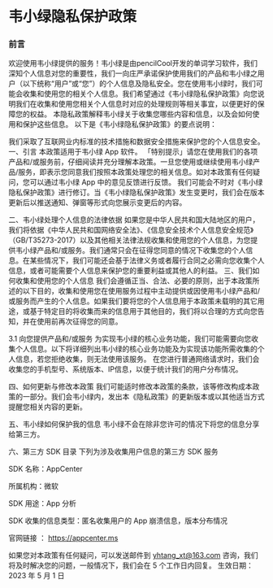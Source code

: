 # 韦小绿隐私保护政策
### 前言
欢迎使用韦小绿提供的服务！韦小绿是由pencilCool开发的单词学习软件，我们深知个人信息对您的重要性，我们一向庄严承诺保护使用我们的产品和韦小绿之用户（以下统称“用户”或“您”）的个人信息及隐私安全。您在使用韦小绿时，我们可能会收集和使用您的相关个人信息。我们希望通过《韦小绿隐私保护政策》向您说明我们在收集和使用您相关个人信息时对应的处理规则等相关事宜，以便更好的保障您的权益。
本隐私政策解释韦小绿关于收集您哪些内容和信息，以及会如何使用和保护这些信息。
以下是《韦小绿隐私保护政策》的要点说明：

我们采取了互联网业内标准的技术措施和数据安全措施来保护您的个人信息安全。
一、引言
本政策适用于韦小绿 App 软件。
「特别提示」请您在使用我们的各项产品和/或服务前，仔细阋读并充分理解本政策。一旦您使用或继续使用韦小绿产品/服务，即表示您同意我们按照本政策处理您的相关信息。如对本政策有任何疑问，您可以通过韦小绿 App 中的意见反馈进行反馈。
我们可能会不时对《韦小绿隐私保护政策》进行修订。当《韦小绿隐私保护政策》发生变更时，我们会在版本更新后以推送通知、弹窗等形式向您展示变更后的内容。

二、韦小绿处理个人信息的法律依据
如果您是中华人民共和国大陆地区的用户，我们将依据《中华人民共和国网络安全法》、《信息安全技术个人信息安全规范》（GB/T35273-2017）以及其他相关法律法规收集和使用您的个人信息，为您提供韦小绿产品和/或服务。我们通常只会在征得您同意的情况下收集您的个人信息。在某些情况下，我们可能还会基于法律义务或者履行合同之必需向您收集个人信息，或者可能需要个人信息来保护您的重要利益或其他人的利益。
三、我们如何收集和使用您的个人信息
我们会遵循正当、合法、必要的原则，出于本政策所述的以下目的，收集和使用您在使用服务过程中主动提供或因使用韦小绿产品和/或服务而产生的个人信息。如果我们要将您的个人信息用于本政策未载明的其它用途，或基于特定目的将收集而来的信息用于其他目的，我们将以合理的方式向您告知，并在使用前再次征得您的同意。

3.1 向您提供产品和/或服务
为实现韦小绿的核心业务功能，我们可能需要向您收集个人信息。以下将详细列出韦小绿的核心业务功能及为实现该功能所需收集的个人信息，若您拒绝收集，则无法使用该服务。
在您进行普通网络请求时，我们会收集您的手机型号、系统版本、IP信息，以便于统计我们的用户分布情况。

四、如何更新与修改本政策
我们可能适时修改本政策的条款，该等修改构成本政策的一部分。我们会韦小绿内，发出本《隐私政策》的更新版本或以其他适当方式提醒您相关内容的更新。

五、韦小绿如何保护我的信息
韦小绿不会在除非您许可的情况下将您的信息分享给第三方。

六、第三方 SDK 目录
下列为涉及收集用户信息的第三方 SDK 服务

 SDK 名称：AppCenter
 
 所属机构：微软 
 
 SDK 用途：App 分析
 
 SDK 收集的信息类型：匿名收集用户的 App 崩溃信息，版本分布情况
 
 官网链接 ： https://appcenter.ms


如果您对本政策有任何疑问，可以发送邮件到 yhtang_xt@163.com 咨询，我们将及时解决您的问题，一般情况下，我们会在 5 个工作日内回复。
生效日期：2023 年 5 月 1 日
